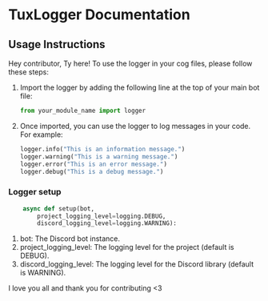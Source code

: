 # TuxLogger Documentation

## Usage Instructions

Hey contributor, Ty here! To use the logger in your cog files, please follow these steps:

1. Import the logger by adding the following line at the top of your main bot file:

    ```python
    from your_module_name import logger
    ```

2. Once imported, you can use the logger to log messages in your code. For example:

    ```python
    logger.info("This is an information message.")
    logger.warning("This is a warning message.")
    logger.error("This is an error message.")
    logger.debug("This is a debug message.")
    ```

### Logger setup

```python
    async def setup(bot,
        project_logging_level=logging.DEBUG,
        discord_logging_level=logging.WARNING):
```

1. bot: The Discord bot instance.
1. project_logging_level: The logging level for the project (default is DEBUG).
1. discord_logging_level: The logging level for the Discord library (default is WARNING).

I love you all and thank you for contributing <3
